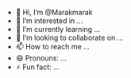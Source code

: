 - 👋 Hi, I’m @Marakmarak
- 👀 I’m interested in ...
- 🌱 I’m currently learning ...
- 💞️ I’m looking to collaborate on ...
- 📫 How to reach me ...
- 😄 Pronouns: ...
- ⚡ Fun fact: ...

<!---
Marakmarak/Marakmarak is a ✨ special ✨ repository because its `README.md` (this file) appears on your GitHub profile.
You can click the Preview link to take a look at your changes.
--->
